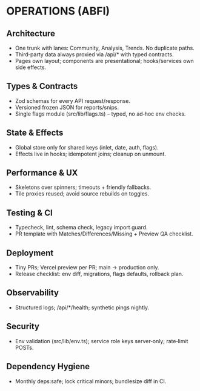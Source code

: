 # OPERATIONS (ABFI)

## Architecture
- One trunk with lanes: Community, Analysis, Trends. No duplicate paths.
- Third‑party data always proxied via /api/* with typed contracts.
- Pages own layout; components are presentational; hooks/services own side effects.

## Types & Contracts
- Zod schemas for every API request/response.
- Versioned frozen JSON for reports/snips.
- Single flags module (src/lib/flags.ts) – typed, no ad‑hoc env checks.

## State & Effects
- Global store only for shared keys (inlet, date, auth, flags).
- Effects live in hooks; idempotent joins; cleanup on unmount.

## Performance & UX
- Skeletons over spinners; timeouts + friendly fallbacks.
- Tile proxies reused; avoid source rebuilds on toggles.

## Testing & CI
- Typecheck, lint, schema check, legacy import guard.
- PR template with Matches/Differences/Missing + Preview QA checklist.

## Deployment
- Tiny PRs; Vercel preview per PR; main → production only.
- Release checklist: env diff, migrations, flags defaults, rollback plan.

## Observability
- Structured logs; /api/*/health; synthetic pings nightly.

## Security
- Env validation (src/lib/env.ts); service role keys server‑only; rate‑limit POSTs.

## Dependency Hygiene
- Monthly deps:safe; lock critical minors; bundlesize diff in CI.
